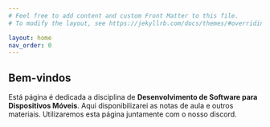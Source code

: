 ```yaml
---
# Feel free to add content and custom Front Matter to this file.
# To modify the layout, see https://jekyllrb.com/docs/themes/#overriding-theme-defaults

layout: home
nav_order: 0
---
```


## Bem-vindos

Está página é dedicada a disciplina de **Desenvolvimento de Software para Dispositivos Móveis**.  Aqui disponibilizarei as notas de aula e outros materiais.
Utilizaremos esta página juntamente com o nosso discord.
